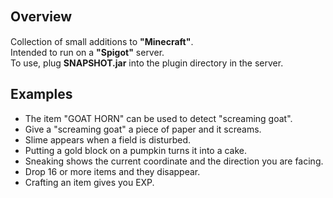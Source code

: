 ## Overview　
Collection of small additions to **"Minecraft"**.  
Intended to run on a **"Spigot"** server.  
To use, plug **SNAPSHOT.jar** into the plugin directory in the server.

## Examples
- The item "GOAT HORN" can be used to detect "screaming goat".
- Give a "screaming goat" a piece of paper and it screams.
- Slime appears when a field is disturbed.
- Putting a gold block on a pumpkin turns it into a cake.
- Sneaking shows the current coordinate and the direction you are facing.
- Drop 16 or more items and they disappear.
- Crafting an item gives you EXP.
